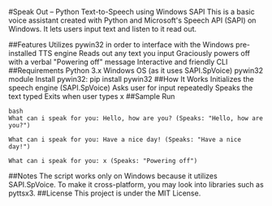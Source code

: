#Speak Out – Python Text-to-Speech using Windows SAPI
This is a basic voice assistant created with Python and Microsoft's Speech API (SAPI) on Windows. It lets users input text and listen to it read out.

##Features
Utilizes pywin32 in order to interface with the Windows pre-installed TTS engine
Reads out any text you input
Graciously powers off with a verbal "Powering off" message
Interactive and friendly CLI
##Requirements
Python 3.x
Windows OS (as it uses SAPI.SpVoice)
pywin32 module
Install pywin32:
pip install pywin32
##How It Works
Initializes the speech engine (SAPI.SpVoice)
Asks user for input repeatedly
Speaks the text typed
Exits when user types x
##Sample Run
~~~
bash
What can i speak for you: Hello, how are you? (Speaks: "Hello, how are you?")

What can i speak for you: Have a nice day! (Speaks: "Have a nice day!")

What can i speak for you: x (Speaks: "Powering off")
~~~
##Notes
The script works only on Windows because it utilizes SAPI.SpVoice.
To make it cross-platform, you may look into libraries such as pyttsx3.
##License
This project is under the MIT License.
